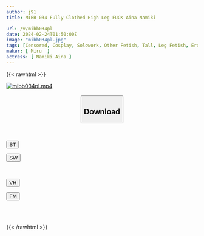 ```yaml
---
author: j91
title: MIBB-034 Fully Clothed High Leg FUCK Aina Namiki

url: /v/mibb034pl
date: 2024-02-24T01:50:00Z
image: "mibb034pl.jpg"
tags: [Censored, Cosplay, Solowork, Other Fetish, Tall, Leg Fetish, Erotic Wear	]
maker: [ Miru  ]
actress: [ Namiki Aina ]
---
```



{{< rawhtml >}}

<div class="video" data-videoid="8vgmXAk38qCoQdg">
    <a href="javascript:;">
        <img src="/v/mibb034pl/mibb034pl.jpg" width="WIDTH" height="HEIGHT" alt="mibb034pl.mp4" loading="lazy">
    </a>
</div>

<script type="text/javascript" src="https://j91.asia/asset/on-demand-st.js"></script>

<br>
  <link rel="stylesheet" href="https://j91.asia/asset/bs5.css">
  
  <center>
  <button class="btn btn-primary" type="button" data-bs-toggle="collapse" data-bs-target=".multi-collapse" aria-expanded="false" aria-controls="multiCollapseExample1 multiCollapseExample2"><h2>Download</h2></button></center>
</p>
<div class="row">
  <div class="col">
    <div class="collapse multi-collapse" id="multiCollapseExample1">
      <div class="card card-body">
	      	      <br>
<div class="buttons">  
<p><a href="https://streamtape.to/v/8vgmXAk38qCoQdg" target="_blank"><button class="btn-hover color-3"><i class="fa fa-download"></i> ST</button></a></p>
<p><a href="https://cdnwish.com/4h86j6yh7bj4" target="_blank"><button class="btn-hover color-2"><i class="fa fa-download"></i> SW</button></a></p></div>
    </div>
  </div>
</div>
  <div class="col">
    <div class="collapse multi-collapse" id="multiCollapseExample2">
      <div class="card card-body">
	      <br>
<div class="buttons">
<p><a href="javascript:;"><button class="btn-hover color-9"><i class="fa fa-download"></i> VH</button></a></p>
<p><a href="javascript:;"><button class="btn-hover color-8"><i class="fa fa-download"></i> FM</button></a></p></div>
<br><br>
      </div>
    </div>
  </div>
</div>

{{< /rawhtml >}}
